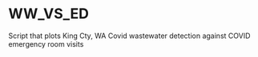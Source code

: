 # WW_VS_ED
Script that plots King Cty, WA Covid wastewater detection against COVID emergency room visits
